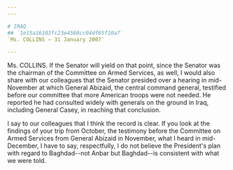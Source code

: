 ```yaml
---
---

# IRAQ
## `1e15a16103fc23e4560cc04df65f10a7`
`Ms. COLLINS — 31 January 2007`

---
```



Ms. COLLINS. If the Senator will yield on that point, since the 
Senator was the chairman of the Committee on Armed Services, as well, I 
would also share with our colleagues that the Senator presided over a 
hearing in mid-November at which General Abizaid, the central command 
general, testified before our committee that more American troops were 
not needed. He reported he had consulted widely with generals on the 
ground in Iraq, including General Casey, in reaching that conclusion.

I say to our colleagues that I think the record is clear. If you look 
at the findings of your trip from October, the testimony before the 
Committee on Armed Services from General Abizaid in November, what I 
heard in mid-December, I have to say, respectfully, I do not believe 
the President's plan with regard to Baghdad--not Anbar but Baghdad--is 
consistent with what we were told.